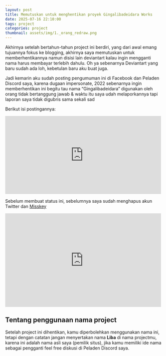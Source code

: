 ```yaml
---
layout: post
title: Memutuskan untuk menghentikan proyek Gingalibadeidara Works
date: 2025-07-16 22:10:00
tags: project
categories: project
thumbnail: assets/img/1._orang_redraw.png
---
```


Akhirnya setelah bertahun-tahun project ini berdiri, yang dari awal emang tujuannya fokus ke blogging, akhirnya saya memutuskan untuk memberhentikannya namun disisi lain deviantart kalau ingin mengganti nama harus membayar terlebih dahulu. Oh ya sebenarnya Deviantart yang baru sudah ada loh, kebetulan baru aku buat juga.

Jadi kemarin aku sudah posting pengumuman ini di Facebook dan Peladen Discord saya, karena dugaan impersonate, 2022 sebenarnya ingin memberhentikan ini begitu tau nama “Gingalibadeidara” digunakan oleh orang tidak bertanggung jawab & waktu itu saya udah melaporkannya tapi laporan saya tidak digubris sama sekali sad

Berikut isi postingannya:

<iframe src="https://www.facebook.com/plugins/post.php?href=https%3A%2F%2Fweb.facebook.com%2Fnaturbrilian2804%2Fposts%2Fpfbid02AeeSRhGGLkfpetTfp4vBaaPDHRi4wq2kepZa67CbFNFVtcvfoupn2EjSENM83Y1Xl&show_text=true&width=500" width="500" height="250" style="border:none;overflow:hidden" scrolling="no" frameborder="0" allowfullscreen="true" allow="autoplay; clipboard-write; encrypted-media; picture-in-picture; web-share"></iframe>

Sebelum membuat status ini, sebelumnya saya sudah menghapus akun Twitter dan [Misskey](https://misskey.id)

<iframe src="https://geoplanetary.net/embed/notes/a8stpugfju" data-misskey-embed-id="v1_cd35ecac-a69f-4299-950a-602bf92af27b" loading="lazy" referrerpolicy="strict-origin-when-cross-origin" style="border: none; width: 100%; max-width: 500px; height: 300px; color-scheme: light dark;"></iframe>
<script defer src="https://geoplanetary.net/embed.js"></script>

## Tentang penggunaan nama project
Setelah project ini dihentikan, kamu diperbolehkan menggunakan nama ini, tetapi dengan catatan jangan menyertakan nama **Liba** di nama projectmu, karena ini adalah nama asli saya (pemilik situs), jika kamu memiliki ide nama sebagai pengganti feel free diskusi di Peladen Discord saya.
